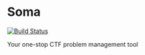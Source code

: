 # Soma

[![Build Status](https://dev.azure.com/plus-postech/soma/_apis/build/status/PLUS-POSTECH.soma?branchName=master)](https://dev.azure.com/plus-postech/soma/_build/latest?definitionId=1?branchName=master)

Your one-stop CTF problem management tool
